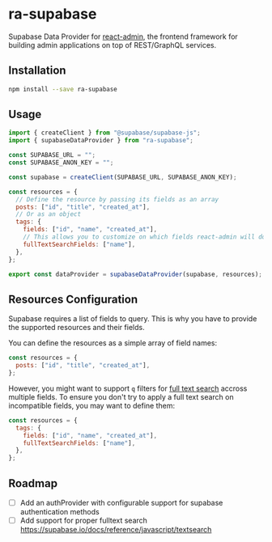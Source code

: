 # ra-supabase

Supabase Data Provider for [react-admin](https://github.com/marmelab/react-admin), the frontend framework for building admin applications on top of REST/GraphQL services.

## Installation

```sh
npm install --save ra-supabase
```

## Usage

```jsx
import { createClient } from "@supabase/supabase-js";
import { supabaseDataProvider } from "ra-supabase";

const SUPABASE_URL = "";
const SUPABASE_ANON_KEY = "";

const supabase = createClient(SUPABASE_URL, SUPABASE_ANON_KEY);

const resources = {
  // Define the resource by passing its fields as an array
  posts: ["id", "title", "created_at"],
  // Or as an object
  tags: {
    fields: ["id", "name", "created_at"],
    // This allows you to customize on which fields react-admin will do a full-text search
    fullTextSearchFields: ["name"],
  },
};

export const dataProvider = supabaseDataProvider(supabase, resources);
```

## Resources Configuration

Supabase requires a list of fields to query. This is why you have to provide the supported resources and their fields.

You can define the resources as a simple array of field names:

```jsx
const resources = {
  posts: ["id", "title", "created_at"],
};
```

However, you might want to support `q` filters for [full text search](https://marmelab.com/react-admin/List.html#full-text-search) accross multiple fields. To ensure you don't try to apply a full text search on incompatible fields, you may want to define them:

```jsx
const resources = {
  tags: {
    fields: ["id", "name", "created_at"],
    fullTextSearchFields: ["name"],
  },
};
```

## Roadmap

- [ ] Add an authProvider with configurable support for supabase authentication methods
- [ ] Add support for proper fulltext search https://supabase.io/docs/reference/javascript/textsearch

